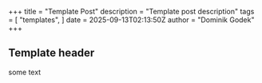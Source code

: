 +++
title = "Template Post"
description = "Template post description"
tags = [
    "templates",
]
date = 2025-09-13T02:13:50Z
author = "Dominik Godek"
+++

## Template header
some text
